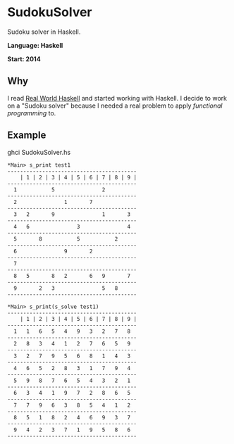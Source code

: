 # SudokuSolver
Sudoku solver in Haskell.

**Language: Haskell**

**Start: 2014**

## Why
I read [Real World Haskell](https://en.wikipedia.org/wiki/Real_World_Haskell) and started working with Haskell. I decide to work on a "Sudoku solver" because I needed a real problem to apply _functional programming_ to.

## Example
ghci SudokuSolver.hs

```
*Main> s_print test1
-----------------------------------------
    | 1 | 2 | 3 | 4 | 5 | 6 | 7 | 8 | 9 |
-----------------------------------------
  1           5               2
-----------------------------------------
  2               1       7
-----------------------------------------
  3   2       9               1       3
-----------------------------------------
  4   6               3               4
-----------------------------------------
  5       8           5           2
-----------------------------------------
  6               9       2
-----------------------------------------
  7
-----------------------------------------
  8   5       8   2       6   9       7
-----------------------------------------
  9       2   3               5   8
-----------------------------------------
```

```
*Main> s_print(s_solve test1)
-----------------------------------------
    | 1 | 2 | 3 | 4 | 5 | 6 | 7 | 8 | 9 |
-----------------------------------------
  1   1   6   5   4   9   3   2   7   8
-----------------------------------------
  2   8   3   4   1   2   7   6   5   9
-----------------------------------------
  3   2   7   9   5   6   8   1   4   3
-----------------------------------------
  4   6   5   2   8   3   1   7   9   4
-----------------------------------------
  5   9   8   7   6   5   4   3   2   1
-----------------------------------------
  6   3   4   1   9   7   2   8   6   5
-----------------------------------------
  7   7   9   6   3   8   5   4   1   2
-----------------------------------------
  8   5   1   8   2   4   6   9   3   7
-----------------------------------------
  9   4   2   3   7   1   9   5   8   6
-----------------------------------------
```
